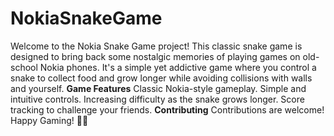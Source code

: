 # NokiaSnakeGame
Welcome to the Nokia Snake Game project! 
This classic snake game is designed to bring back some nostalgic memories of playing games on old-school Nokia phones.
It's a simple yet addictive game where you control a snake to collect food and grow longer while avoiding collisions with walls and yourself.
**Game Features**
Classic Nokia-style gameplay.
Simple and intuitive controls.
Increasing difficulty as the snake grows longer.
Score tracking to challenge your friends.
**Contributing**
Contributions are welcome! 
Happy Gaming! 🐍📱
